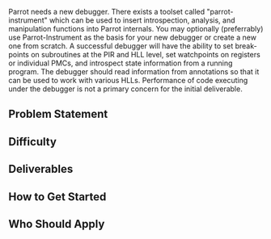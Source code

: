 Parrot needs a new debugger. There exists a toolset called "parrot-instrument" which can be used to insert introspection, analysis, and manipulation functions into Parrot internals. You may optionally (preferrably) use Parrot-Instrument as the basis for your new debugger or create a new one from scratch. A successful debugger will have the ability to set break-points on subroutines at the PIR and HLL level, set watchpoints on registers or individual PMCs, and introspect state information from a running program. The debugger should read information from annotations so that it can be used to work with various HLLs. Performance of code executing under the debugger is not a primary concern for the initial deliverable.


## Problem Statement

## Difficulty

## Deliverables

## How to Get Started

## Who Should Apply
